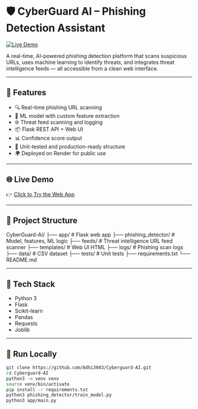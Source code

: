 # 🛡️ CyberGuard AI – Phishing Detection Assistant

[![Live Demo](https://img.shields.io/badge/Live%20Demo-online-green?style=flat-square&logo=render)](https://cyberguard-ai.onrender.com)

A real-time, AI-powered phishing detection platform that scans suspicious URLs, uses machine learning to identify threats, and integrates threat intelligence feeds — all accessible from a clean web interface.

---

## 🚀 Features

- 🔍 Real-time phishing URL scanning
- 🧠 ML model with custom feature extraction
- 🌐 Threat feed scanning and logging
- 📦 Flask REST API + Web UI
- 📊 Confidence score output
- 🧪 Unit-tested and production-ready structure
- 🌍 Deployed on Render for public use

---

## 🌐 Live Demo

👉 [Click to Try the Web App](https://cyberguard-ai.onrender.com)

---

## 📂 Project Structure
CyberGuard-AI/
├── app/ # Flask web app
├── phishing_detector/ # Model, features, ML logic
├── feeds/ # Threat intelligence URL feed scanner
├── templates/ # Web UI HTML
├── logs/ # Phishing scan logs
├── data/ # CSV dataset
├── tests/ # Unit tests
├── requirements.txt
└── README.md


---

## 🧠 Tech Stack

- Python 3
- Flask
- Scikit-learn
- Pandas
- Requests
- Joblib

---

## 🧪 Run Locally

```bash
git clone https://github.com/Adhi3043/Cyberguard-AI.git
cd Cyberguard-AI
python3 -m venv venv
source venv/bin/activate
pip install -r requirements.txt
python3 phishing_detector/train_model.py
python3 app/main.py

